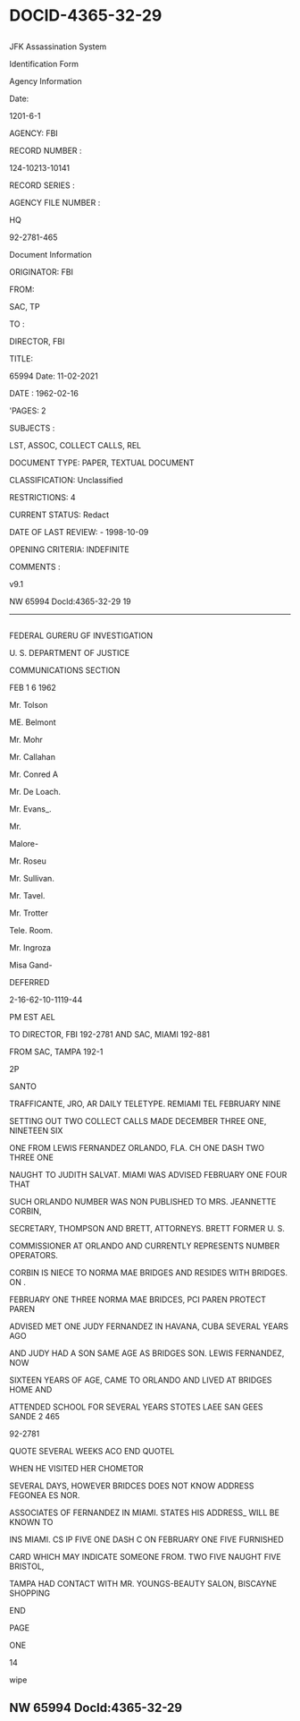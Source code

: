 # DOCID-4365-32-29

##
JFK Assassination System

Identification Form

Agency Information

Date:

1201-6-1

AGENCY: FBI

RECORD NUMBER :

124-10213-10141

RECORD SERIES :

AGENCY FILE NUMBER :

HQ

92-2781-465

Document Information

ORIGINATOR: FBI

FROM:

SAC, TP

TO :

DIRECTOR, FBI

TITLE:

65994 Date: 11-02-2021

DATE : 1962-02-16

'PAGES: 2

SUBJECTS :

LST, ASSOC, COLLECT CALLS, REL

DOCUMENT TYPE: PAPER, TEXTUAL DOCUMENT

CLASSIFICATION: Unclassified

RESTRICTIONS: 4

CURRENT STATUS: Redact

DATE OF LAST REVIEW: - 1998-10-09

OPENING CRITERIA: INDEFINITE

COMMENTS :

v9.1

NW 65994 Docld:4365-32-29
19

---

##
FEDERAL GURERU GF INVESTIGATION

U. S. DEPARTMENT OF JUSTICE

COMMUNICATIONS SECTION

FEB 1 6 1962

Mr. Tolson

ME. Belmont

Mr. Mohr

Mr. Callahan

Mr. Conred A

Mr. De Loach.

Mr. Evans_.

Mr.

Malore-

Mr. Roseu

Mr. Sullivan.

Mr. Tavel.

Mr. Trotter

Tele. Room.

Mr. Ingroza

Misa Gand-

DEFERRED

2-16-62-10-1119-44

PM EST AEL

TO DIRECTOR, FBI 192-2781 AND SAC, MIAMI 192-881

FROM SAC, TAMPA 192-1

2P

SANTO

TRAFFICANTE, JRO, AR DAILY TELETYPE. REMIAMI TEL FEBRUARY NINE

SETTING OUT TWO COLLECT CALLS MADE DECEMBER THREE ONE, NINETEEN SIX

ONE FROM LEWIS FERNANDEZ ORLANDO, FLA. CH ONE DASH TWO THREE ONE

NAUGHT TO JUDITH SALVAT. MIAMI WAS ADVISED FEBRUARY ONE FOUR THAT

SUCH ORLANDO NUMBER WAS NON PUBLISHED TO MRS. JEANNETTE CORBIN,

SECRETARY, THOMPSON AND BRETT, ATTORNEYS. BRETT FORMER U. S.

COMMISSIONER AT ORLANDO AND CURRENTLY REPRESENTS NUMBER OPERATORS.

CORBIN IS NIECE TO NORMA MAE BRIDGES AND RESIDES WITH BRIDGES. ON .

FEBRUARY ONE THREE NORMA MAE BRIDCES, PCI PAREN PROTECT PAREN

ADVISED MET ONE JUDY FERNANDEZ IN HAVANA, CUBA SEVERAL YEARS AGO

AND JUDY HAD A SON SAME AGE AS BRIDGES SON. LEWIS FERNANDEZ, NOW

SIXTEEN YEARS OF AGE, CAME TO ORLANDO AND LIVED AT BRIDGES HOME AND

ATTENDED SCHOOL FOR SEVERAL YEARS STOTES LAEE SAN GEES SANDE 2 465

92-2781

QUOTE SEVERAL WEEKS ACO END QUOTEL

WHEN HE VISITED HER CHOMETOR

SEVERAL DAYS, HOWEVER BRIDCES DOES NOT KNOW ADDRESS FEGONEA ES NOR.

ASSOCIATES OF FERNANDEZ IN MIAMI. STATES HIS ADDRESS_ WILL BE KNOWN TO

INS MIAMI. CS IP FIVE ONE DASH C ON FEBRUARY ONE FIVE FURNISHED

CARD WHICH MAY INDICATE SOMEONE FROM. TWO FIVE NAUGHT FIVE BRISTOL,

TAMPA HAD CONTACT WITH MR. YOUNGS-BEAUTY SALON, BISCAYNE SHOPPING

END

PAGE

ONE

14

wipe

NW 65994 Docld:4365-32-29
---

